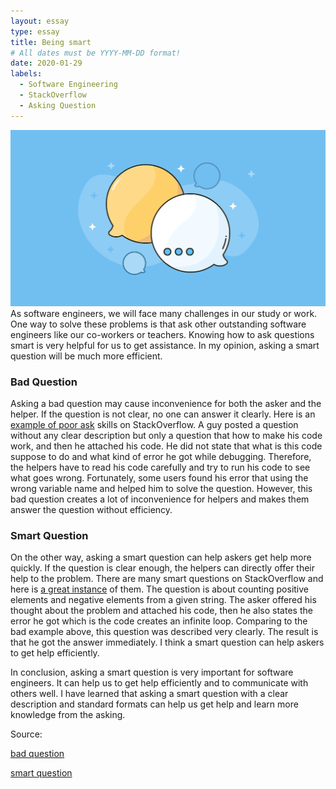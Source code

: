 ```yaml
---
layout: essay
type: essay
title: Being smart
# All dates must be YYYY-MM-DD format!
date: 2020-01-29
labels:
  - Software Engineering
  - StackOverflow
  - Asking Question
---
```


<img class="ui medium left floated image" src="../images/question.png">
As software engineers, we will face many challenges in our study or work. One way to solve these problems is that ask other outstanding software engineers like our co-workers or teachers. Knowing how to ask questions smart is very helpful for us to get assistance. In my opinion, asking a smart question will be much more efficient.

### Bad Question
Asking a bad question may cause inconvenience for both the asker and the helper. If the question is not clear, no one can answer it clearly. Here is an <a href="https://stackoverflow.com/questions/37185851/im-not-sure-why-my-code-doesnt-work">example of poor ask</a> skills on StackOverflow. A guy posted a question without any clear description but only a question that how to make his code work, and then he attached his code. He did not state that what is this code suppose to do and what kind of error he got while debugging. Therefore, the helpers have to read his code carefully and try to run his code to see what goes wrong. Fortunately, some users found his error that using the wrong variable name and helped him to solve the question. However, this bad question creates a lot of inconvenience for helpers and makes them answer the question without efficiency.

### Smart Question
On the other way, asking a smart question can help askers get help more quickly. If the question is clear enough, the helpers can directly offer their help to the problem. There are many smart questions on StackOverflow and here is <a href="https://stackoverflow.com/questions/59981864/while-loop-in-for-loop">a great instance</a> of them. The question is about counting positive elements and negative elements from a given string. The asker offered his thought about the problem and attached his code, then he also states the error he got which is the code creates an infinite loop. Comparing to the bad example above, this question was described very clearly. The result is that he got the answer immediately. I think a smart question can help askers to get help efficiently.

In conclusion, asking a smart question is very important for software engineers. It can help us to get help efficiently and to communicate with others well. I have learned that asking a smart question with a clear description and standard formats can help us get help and learn more knowledge from the asking.

Source:

<a href="https://stackoverflow.com/questions/37185851/im-not-sure-why-my-code-doesnt-work">bad question</a>

<a href="https://stackoverflow.com/questions/59981864/while-loop-in-for-loop">smart question</a>
